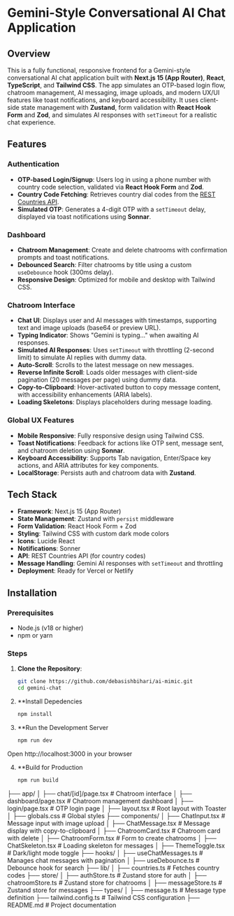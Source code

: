 # Gemini-Style Conversational AI Chat Application

## Overview
This is a fully functional, responsive frontend for a Gemini-style conversational AI chat application built with **Next.js 15 (App Router)**, **React**, **TypeScript**, and **Tailwind CSS**. The app simulates an OTP-based login flow, chatroom management, AI messaging, image uploads, and modern UX/UI features like  toast notifications, and keyboard accessibility. It uses client-side state management with **Zustand**, form validation with **React Hook Form** and **Zod**, and simulates AI responses with `setTimeout` for a realistic chat experience.

## Features

### Authentication
- **OTP-based Login/Signup**: Users log in using a phone number with country code selection, validated via **React Hook Form** and **Zod**.
- **Country Code Fetching**: Retrieves country dial codes from the [REST Countries API](https://restcountries.com/).
- **Simulated OTP**: Generates a 4-digit OTP with a `setTimeout` delay, displayed via toast notifications using **Sonnar**.

### Dashboard
- **Chatroom Management**: Create and delete chatrooms with confirmation prompts and toast notifications.
- **Debounced Search**: Filter chatrooms by title using a custom `useDebounce` hook (300ms delay).
- **Responsive Design**: Optimized for mobile and desktop with Tailwind CSS.

### Chatroom Interface
- **Chat UI**: Displays user and AI messages with timestamps, supporting text and image uploads (base64 or preview URL).
- **Typing Indicator**: Shows "Gemini is typing..." when awaiting AI responses.
- **Simulated AI Responses**: Uses `setTimeout` with throttling (2-second limit) to simulate AI replies with dummy data.
- **Auto-Scroll**: Scrolls to the latest message on new messages.
- **Reverse Infinite Scroll**: Loads older messages with client-side pagination (20 messages per page) using dummy data.
- **Copy-to-Clipboard**: Hover-activated button to copy message content, with accessibility enhancements (ARIA labels).
- **Loading Skeletons**: Displays placeholders during message loading.

### Global UX Features
- **Mobile Responsive**: Fully responsive design using Tailwind CSS.
- **Toast Notifications**: Feedback for actions like OTP sent, message sent, and chatroom deletion using **Sonnar**.
- **Keyboard Accessibility**: Supports Tab navigation, Enter/Space key actions, and ARIA attributes for key components.
- **LocalStorage**: Persists auth and chatroom data with **Zustand**.

## Tech Stack
- **Framework**: Next.js 15 (App Router)
- **State Management**: Zustand with `persist` middleware
- **Form Validation**: React Hook Form + Zod
- **Styling**: Tailwind CSS with custom dark mode colors
- **Icons**: Lucide React
- **Notifications**: Sonner
- **API**: REST Countries API (for country codes)
- **Message Handling**: Gemini AI responses with `setTimeout` and throttling
- **Deployment**: Ready for Vercel or Netlify

## Installation

### Prerequisites
- Node.js (v18 or higher)
- npm or yarn

### Steps
1. **Clone the Repository**:
   ```bash
   git clone https://github.com/debasishbihari/ai-mimic.git
   cd gemini-chat
   
2. **Install Depedencies
   ```powershell
   npm install

3. **Run the Development Server
   ```powershell
   npm run dev

  Open http://localhost:3000 in your browser

4. **Build for Production
   ```powershell
   npm run build

├── app/
│   ├── chat/[id]/page.tsx       # Chatroom interface
│   ├── dashboard/page.tsx       # Chatroom management dashboard
│   ├── login/page.tsx           # OTP login page
│   ├── layout.tsx               # Root layout with Toaster
│   ├── globals.css              # Global styles
├── components/
│   ├── ChatInput.tsx            # Message input with image upload
│   ├── ChatMessage.tsx          # Message display with copy-to-clipboard
│   ├── ChatroomCard.tsx         # Chatroom card with delete
│   ├── ChatroomForm.tsx         # Form to create chatrooms
│   ├── ChatSkeleton.tsx         # Loading skeleton for messages
│   ├── ThemeToggle.tsx          # Dark/light mode toggle
├── hooks/
│   ├── useChatMessages.ts       # Manages chat messages with pagination
│   ├── useDebounce.ts           # Debounce hook for search
├── lib/
│   ├── countries.ts             # Fetches country codes
├── store/
│   ├── authStore.ts             # Zustand store for auth
│   ├── chatroomStore.ts         # Zustand store for chatrooms
│   ├── messageStore.ts          # Zustand store for messages
├── types/
│   ├── message.ts               # Message type definition
├── tailwind.config.ts           # Tailwind CSS configuration
├── README.md                    # Project documentation
